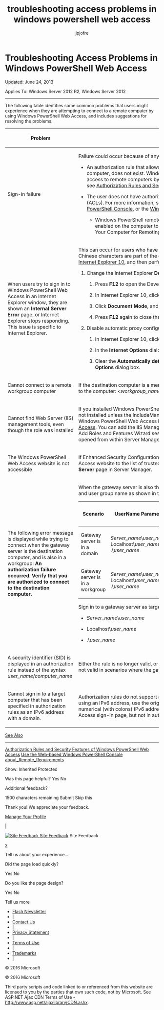 ﻿---
title:  troubleshooting access problems in windows powershell web access
ms.date:  2016-05-11
keywords:  powershell,cmdlet
description:  
ms.topic:  article
author:  jpjofre
manager:  dongill
ms.prod:  powershell
---

#  Troubleshooting Access Problems in Windows PowerShell Web Access

Updated: June 24, 2013

Applies To: Windows Server 2012 R2, Windows Server 2012

<a href="" id="BKMK_trouble"></a>

------------------------------------------------------------------------

The following table identifies some common problems that users might experience when they are attempting to connect to a remote computer by using Windows PowerShell Web Access, and includes suggestions for resolving the problems.

<table>
<colgroup>
<col width="50%" />
<col width="50%" />
</colgroup>
<thead>
<tr class="header">
<th><p>Problem</p></th>
<th><p>Possible cause and solution</p></th>
</tr>
</thead>
<tbody>
<tr class="odd">
<td><p>Sign-in failure</p></td>
<td><p>Failure could occur because of any of the following.</p>
<ul>
<li><p>An authorization rule that allows the user access to the computer, or a specific session configuration on the remote computer, does not exist. Windows PowerShell Web Access security is restrictive; users must be granted explicit access to remote computers by using authorization rules. For more information about creating authorization rules, see <a href="https://technet.microsoft.com/en-us/library/dn282394(v=ws.11).aspx">Authorization Rules and Security Features of Windows PowerShell Web Access</a> in this guide.</p></li>
<li><p>The user does not have authorized access to the destination computer. This is determined by access control lists (ACLs). For more information, see “Signing in to Windows PowerShell Web Access” in <a href="https://technet.microsoft.com/en-us/library/hh831417(v=ws.11).aspx">Use the Web-based Windows PowerShell Console</a>, or the <a href="https://msdn.microsoft.com/library/windows/desktop/ee706585.aspx">Windows PowerShell Team Blog</a>.</p>
<ul>
<li><p>Windows PowerShell remote management might not be enabled on the destination computer. Verify that it is enabled on the computer to which the user is trying to connect. For more information, see “How to Configure Your Computer for Remoting” in <a href="https://technet.microsoft.com/library/dd315349.aspx">about_Remote_Requirements</a> in the Windows PowerShell About Help Topics.</p></li>
</ul></li>
</ul></td>
</tr>
<tr class="even">
<td><p>When users try to sign in to Windows PowerShell Web Access in an Internet Explorer window, they are shown an <strong>Internal Server Error</strong> page, or Internet Explorer stops responding. This issue is specific to Internet Explorer.</p></td>
<td><p>This can occur for users who have signed in with a domain name that contains Chinese characters, or if one or more Chinese characters are part of the gateway server name. To work around this issue, the user should <a href="http://ie.microsoft.com/testdrive/info/downloads/Default.html">install and run Internet Explorer 10</a>, and then perform the following steps.</p>
<ol>
<li><p>Change the Internet Explorer <strong>Document Mode</strong> setting to <strong>IE10 standards</strong>.</p>
<ol>
<li><p>Press <strong>F12</strong> to open the Developer Tools console.</p></li>
<li><p>In Internet Explorer 10, click <strong>Browser Mode</strong>, and then select <strong>Internet Explorer 10</strong>.</p></li>
<li><p>Click <strong>Document Mode</strong>, and then click <strong>IE10 standards</strong>.</p></li>
<li><p>Press <strong>F12</strong> again to close the Developer Tools console.</p></li>
</ol></li>
<li><p>Disable automatic proxy configuration.</p>
<ol>
<li><p>In Internet Explorer 10, click <strong>Tools</strong>, and then click <strong>Internet Options</strong>.</p></li>
<li><p>In the <strong>Internet Options</strong> dialog box, on the <strong>Connections</strong> tab, click <strong>LAN settings</strong>.</p></li>
<li><p>Clear the <strong>Automatically detect settings</strong> check box. Click <strong>OK</strong>, and then click <strong>OK</strong> again to close the <strong>Internet Options</strong> dialog box.</p></li>
</ol></li>
</ol></td>
</tr>
<tr class="odd">
<td><p>Cannot connect to a remote workgroup computer</p></td>
<td><p>If the destination computer is a member of a workgroup, use the following syntax to provide your user name and sign in to the computer: &lt;<em>workgroup_name</em>&gt;\&lt;<em>user_name</em>&gt;</p></td>
</tr>
<tr class="even">
<td><p>Cannot find Web Server (IIS) management tools, even though the role was installed</p></td>
<td><p>If you installed Windows PowerShell Web Access by using the <span class="code">Install-WindowsFeature</span> cmdlet, management tools are not installed unless the <span class="code">IncludeManagementTools</span> parameter is added to the cmdlet. For an example, see “To install Windows PowerShell Web Access by using Windows PowerShell cmdlets” in <a href="https://technet.microsoft.com/en-us/library/hh831611(v=ws.11).aspx">Install and Use Windows PowerShell Web Access</a>. You can add the IIS Manager console and other IIS management tools that you need by selecting the tools in an Add Roles and Features Wizard session that is targeted at the gateway server. The Add Roles and Features Wizard is opened from within Server Manager.</p></td>
</tr>
<tr class="odd">
<td><p>The Windows PowerShell Web Access website is not accessible</p></td>
<td><p>If Enhanced Security Configuration is enabled in Internet Explorer (IE ESC), you can add the Windows PowerShell Web Access website to the list of trusted sites, or disable IE ESC. You can disable IE ESC in the <strong>Properties</strong> tile on the <strong>Local Server</strong> page in Server Manager.</p></td>
</tr>
<tr class="even">
<td><p>The following error message is displayed while trying to connect when the gateway server is the destination computer, and is also in a workgroup: <strong>An authorization failure occurred. Verify that you are authorized to connect to the destination computer.</strong></p></td>
<td><p>When the gateway server is also the destination server, and it is in a workgroup, specify the user name, computer name, and user group name as shown in the following table. Do not use a dot (.) by itself to represent the computer name.</p>
<div>
<table>
<colgroup>
<col width="20%" />
<col width="20%" />
<col width="20%" />
<col width="20%" />
<col width="20%" />
</colgroup>
<thead>
<tr class="header">
<th><p>Scenario</p></th>
<th><p>UserName Parameter</p></th>
<th><p>UserGroup Parameter</p></th>
<th><p>ComputerName Parameter</p></th>
<th><p>ComputerGroup Parameter</p></th>
</tr>
</thead>
<tbody>
<tr class="odd">
<td><p>Gateway server is in a domain</p></td>
<td><p><em>Server_name</em>\<em>user_name</em>, Localhost\<em>user_name</em>, or .\<em>user_name</em></p></td>
<td><p><em>Server_name</em>\<em>user_group</em>, Localhost\<em>user_group</em>, or .\<em>user_group</em></p></td>
<td><p>Fully qualified name of gateway server, or Localhost</p></td>
<td><p><em>Server_name</em>\<em>computer_group</em>, Localhost\<em>computer_group</em>, or .\<em>computer_group</em></p></td>
</tr>
<tr class="even">
<td><p>Gateway server is in a workgroup</p></td>
<td><p><em>Server_name</em>\<em>user_name</em>, Localhost\<em>user_name</em>, or .\<em>user_name</em></p></td>
<td><p><em>Server_name</em>\<em>user_group</em>, Localhost\<em>user_group</em> or .\<em>user_group</em></p></td>
<td><p>Server name</p></td>
<td><p><em>Server_name</em>\<em>computer_group</em>, Localhost\<em>computer_group</em> or .\<em>computer_group</em></p></td>
</tr>
</tbody>
</table>
</div>
<p>Sign in to a gateway server as target computer by using credentials formatted as one of the following.</p>
<ul>
<li><p><em>Server_name</em>\<em>user_name</em></p></li>
<li><p>Localhost\<em>user_name</em></p></li>
<li><p>.\<em>user_name</em></p></li>
</ul></td>
</tr>
<tr class="odd">
<td><p>A security identifier (SID) is displayed in an authorization rule instead of the syntax <em>user_name</em>/<em>computer_name</em> </p></td>
<td><p>Either the rule is no longer valid, or the Active Directory Domain Services query failed. An authorization rule is usually not valid in scenarios where the gateway server was at one time in a workgroup, but was later joined to a domain.</p></td>
</tr>
<tr class="even">
<td><p>Cannot sign in to a target computer that has been specified in authorization rules as an IPv6 address with a domain.</p></td>
<td><p>Authorization rules do not support an IPv6 address in form of a domain name. To specify a destination computer by using an IPv6 address, use the original IPv6 address (that contains colons) in the authorization rule. Both domain and numerical (with colons) IPv6 addresses are supported as the target computer name on the Windows PowerShell Web Access sign-in page, but not in authorization rules. For more information about IPv6 addresses, see <a href="https://technet.microsoft.com/library/cc781672.aspx">How IPv6 Works</a>.</p></td>
</tr>
</tbody>
</table>

<a href="javascript:void(0)" class="LW_CollapsibleArea_TitleAhref" title="Collapse"><span class="cl_CollapsibleArea_expanding LW_CollapsibleArea_Img"></span><span class="LW_CollapsibleArea_Title">See Also</span></a>
<a href="/en-us/library/dn282395(v=ws.11).aspx#Anchor_1" class="LW_CollapsibleArea_Anchor_Img" title="Right-click to copy and share the link for this section"></a>

------------------------------------------------------------------------

[Authorization Rules and Security Features of Windows PowerShell Web Access](https://technet.microsoft.com/en-us/library/dn282394(v=ws.11).aspx)
[Use the Web-based Windows PowerShell Console](https://technet.microsoft.com/en-us/library/hh831417(v=ws.11).aspx)
[about_Remote_Requirements](https://technet.microsoft.com/library/dd315349.aspx)

<span>Show:</span> Inherited Protected

<span class="stdr-votetitle">Was this page helpful?</span>
Yes
No

Additional feedback?

<span class="stdr-count"><span class="stdr-charcnt">1500</span> characters remaining</span>
Submit
Skip this

<span class="stdr-thankyou">Thank you!</span> <span class="stdr-appreciate">We appreciate your feedback.</span>

[Manage Your Profile](https://social.technet.microsoft.com/profile)

|

<a href="javascript:void(0)" id="SiteFeedbackLinkOpener"><span id="FeedbackButton" class="FeedbackButton clip20x21"> <img src="https://i-technet.sec.s-msft.com/Areas/Epx/Content/Images/ImageSprite.png?v=635975720914499532" alt="Site Feedback" id="feedBackImg" class="cl_footer_feedback_icon" /> </span> Site Feedback</a>
Site Feedback

<a href="javascript:void(0)" id="SiteFeedbackLinkCloser">x</a>

Tell us about your experience...

Did the page load quickly?

<span> Yes<span> </span></span> <span> No<span> </span></span>

Do you like the page design?

<span> Yes<span> </span></span> <span> No<span> </span></span>

Tell us more

-   [Flash Newsletter](https://technet.microsoft.com/cc543196.aspx)
-   |
-   [Contact Us](https://technet.microsoft.com/cc512759.aspx)
-   |
-   [Privacy Statement](https://privacy.microsoft.com/privacystatement)
-   |
-   [Terms of Use](https://technet.microsoft.com/cc300389.aspx)
-   |
-   [Trademarks](https://www.microsoft.com/en-us/legal/intellectualproperty/Trademarks/)
-   |

© 2016 Microsoft

© 2016 Microsoft

Third party scripts and code linked to or referenced from this website are licensed to you by the parties that own such code, not by Microsoft. See ASP.NET Ajax CDN Terms of Use - http://www.asp.net/ajaxlibrary/CDN.ashx.
<img src="https://m.webtrends.com/dcsjwb9vb00000c932fd0rjc7_5p3t/njs.gif?dcsuri=/nojavascript&amp;WT.js=No" alt="DCSIMG" id="Img1" width="1" height="1" />

